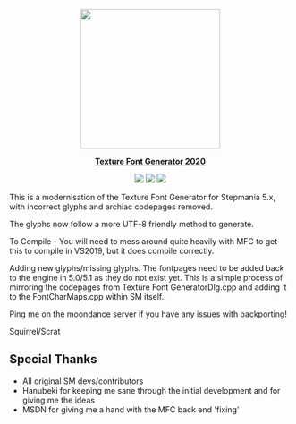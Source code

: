 <p align="center">
    <a href="https://projectmoon.dance"><img src="https://projectmoon.dance/themes/moondance/assets/images/navbar-logo.png" width=250px>
</p>

<p align=center>
<b>Texture Font Generator 2020 </b><br>
</p>

<p align=center>
    <a href="https://github.com/TeamRizu/Texture-Font-Generator-2020-Squirrel/releases"><img src="https://img.shields.io/github/downloads/TeamRizu/Texture-Font-Generator-2020-Squirrel/total?label=Total%20Downloads"/></a>
    <a href="https://github.com/TeamRizu/Texture-Font-Generator-2020-Squirrel/releases"><img src="https://img.shields.io/github/downloads/TeamRizu/Texture-Font-Generator-2020-Squirrel/latest/total?label=Latest%20Version%20Downloads"/></a>
    <a href="LICENSE"><img src="https://img.shields.io/github/license/teamrizu/Texture-Font-Generator-2020-Squirrel"/></a>
</p>

This is a modernisation of the Texture Font Generator for Stepmania 5.x, with incorrect glyphs and archiac codepages removed.

The glyphs now follow a more UTF-8 friendly method to generate.

To Compile - You will need to mess around quite heavily with MFC to get this to compile in VS2019, but it does compile correctly.

Adding new glyphs/missing glyphs. The fontpages need to be added back to the engine in 5.0/5.1 as they do not exist yet. This is a simple process of mirroring the codepages from Texture Font GeneratorDlg.cpp and adding it to the FontCharMaps.cpp within SM itself.

Ping me on the moondance server if you have any issues with backporting!

Squirrel/Scrat

## Special Thanks

- All original SM devs/contributors
- Hanubeki for keeping me sane through the initial development and for giving me the ideas
- MSDN for giving me a hand with the MFC back end 'fixing'
